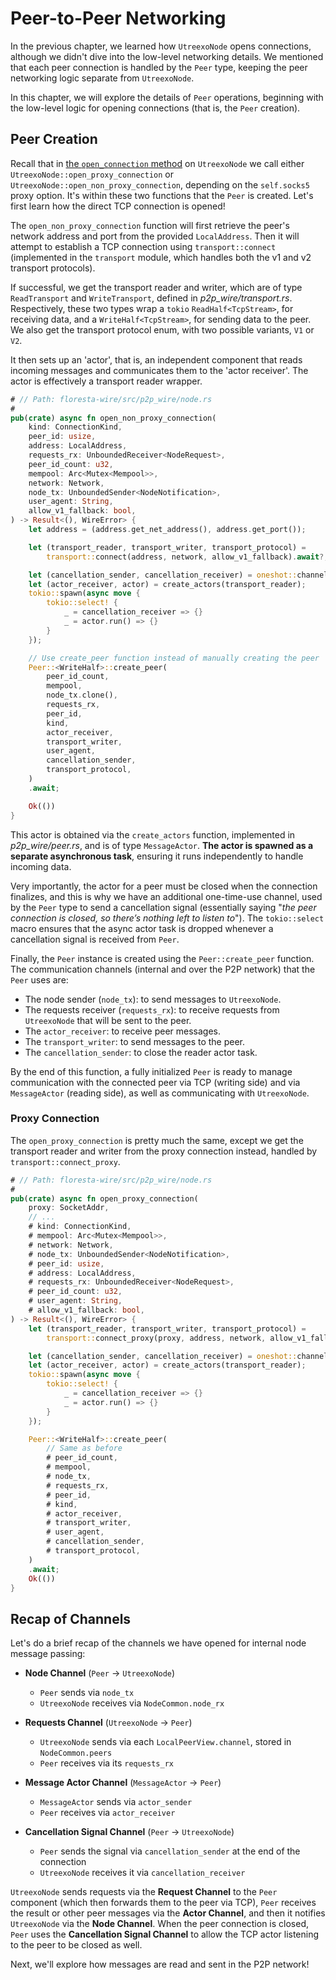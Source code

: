 # Peer-to-Peer Networking

In the previous chapter, we learned how `UtreexoNode` opens connections, although we didn't dive into the low-level networking details. We mentioned that each peer connection is handled by the `Peer` type, keeping the peer networking logic separate from `UtreexoNode`.

In this chapter, we will explore the details of `Peer` operations, beginning with the low-level logic for opening connections (that is, the `Peer` creation).

## Peer Creation

Recall that in [the `open_connection` method](ch06-03-opening-connections.md#open-connection) on `UtreexoNode` we call either `UtreexoNode::open_proxy_connection` or `UtreexoNode::open_non_proxy_connection`, depending on the `self.socks5` proxy option. It's within these two functions that the `Peer` is created. Let's first learn how the direct TCP connection is opened!

The `open_non_proxy_connection` function will first retrieve the peer's network address and port from the provided `LocalAddress`. Then it will attempt to establish a TCP connection using `transport::connect` (implemented in the `transport` module, which handles both the v1 and v2 transport protocols).

If successful, we get the transport reader and writer, which are of type `ReadTransport` and `WriteTransport`, defined in _p2p_wire/transport.rs_. Respectively, these two types wrap a `tokio` `ReadHalf<TcpStream>`, for receiving data, and a `WriteHalf<TcpStream>`, for sending data to the peer. We also get the transport protocol enum, with two possible variants, `V1` or `V2`.

It then sets up an 'actor', that is, an independent component that reads incoming messages and communicates them to the 'actor receiver'. The actor is effectively a transport reader wrapper.

```rust
# // Path: floresta-wire/src/p2p_wire/node.rs
#
pub(crate) async fn open_non_proxy_connection(
    kind: ConnectionKind,
    peer_id: usize,
    address: LocalAddress,
    requests_rx: UnboundedReceiver<NodeRequest>,
    peer_id_count: u32,
    mempool: Arc<Mutex<Mempool>>,
    network: Network,
    node_tx: UnboundedSender<NodeNotification>,
    user_agent: String,
    allow_v1_fallback: bool,
) -> Result<(), WireError> {
    let address = (address.get_net_address(), address.get_port());

    let (transport_reader, transport_writer, transport_protocol) =
        transport::connect(address, network, allow_v1_fallback).await?;

    let (cancellation_sender, cancellation_receiver) = oneshot::channel();
    let (actor_receiver, actor) = create_actors(transport_reader);
    tokio::spawn(async move {
        tokio::select! {
            _ = cancellation_receiver => {}
            _ = actor.run() => {}
        }
    });

    // Use create_peer function instead of manually creating the peer
    Peer::<WriteHalf>::create_peer(
        peer_id_count,
        mempool,
        node_tx.clone(),
        requests_rx,
        peer_id,
        kind,
        actor_receiver,
        transport_writer,
        user_agent,
        cancellation_sender,
        transport_protocol,
    )
    .await;

    Ok(())
}
```

This actor is obtained via the `create_actors` function, implemented in _p2p_wire/peer.rs_, and is of type `MessageActor`. **The actor is spawned as a separate asynchronous task**, ensuring it runs independently to handle incoming data.

Very importantly, the actor for a peer must be closed when the connection finalizes, and this is why we have an additional one-time-use channel, used by the `Peer` type to send a cancellation signal (essentially saying "_the peer connection is closed, so there’s nothing left to listen to_"). The `tokio::select` macro ensures that the async actor task is dropped whenever a cancellation signal is received from `Peer`.

Finally, the `Peer` instance is created using the `Peer::create_peer` function. The communication channels (internal and over the P2P network) that the `Peer` uses are:

- The node sender (`node_tx`): to send messages to `UtreexoNode`.
- The requests receiver (`requests_rx`): to receive requests from `UtreexoNode` that will be sent to the peer.
- The `actor_receiver`: to receive peer messages.
- The `transport_writer`: to send messages to the peer.
- The `cancellation_sender`: to close the reader actor task.

By the end of this function, a fully initialized `Peer` is ready to manage communication with the connected peer via TCP (writing side) and via `MessageActor` (reading side), as well as communicating with `UtreexoNode`.

### Proxy Connection

The `open_proxy_connection` is pretty much the same, except we get the transport reader and writer from the proxy connection instead, handled by `transport::connect_proxy`.

```rust
# // Path: floresta-wire/src/p2p_wire/node.rs
#
pub(crate) async fn open_proxy_connection(
    proxy: SocketAddr,
    // ...
    # kind: ConnectionKind,
    # mempool: Arc<Mutex<Mempool>>,
    # network: Network,
    # node_tx: UnboundedSender<NodeNotification>,
    # peer_id: usize,
    # address: LocalAddress,
    # requests_rx: UnboundedReceiver<NodeRequest>,
    # peer_id_count: u32,
    # user_agent: String,
    # allow_v1_fallback: bool,
) -> Result<(), WireError> {
    let (transport_reader, transport_writer, transport_protocol) =
        transport::connect_proxy(proxy, address, network, allow_v1_fallback).await?;

    let (cancellation_sender, cancellation_receiver) = oneshot::channel();
    let (actor_receiver, actor) = create_actors(transport_reader);
    tokio::spawn(async move {
        tokio::select! {
            _ = cancellation_receiver => {}
            _ = actor.run() => {}
        }
    });

    Peer::<WriteHalf>::create_peer(
        // Same as before
        # peer_id_count,
        # mempool,
        # node_tx,
        # requests_rx,
        # peer_id,
        # kind,
        # actor_receiver,
        # transport_writer,
        # user_agent,
        # cancellation_sender,
        # transport_protocol,
    )
    .await;
    Ok(())
}
```

## Recap of Channels

Let's do a brief recap of the channels we have opened for internal node message passing:

- **Node Channel** (`Peer` -> `UtreexoNode`)
  - `Peer` sends via `node_tx`
  - `UtreexoNode` receives via `NodeCommon.node_rx`

- **Requests Channel** (`UtreexoNode` -> `Peer`)
  - `UtreexoNode` sends via each `LocalPeerView.channel`, stored in `NodeCommon.peers`
  - `Peer` receives via its `requests_rx`

- **Message Actor Channel** (`MessageActor` -> `Peer`)
  - `MessageActor` sends via `actor_sender`
  - `Peer` receives via `actor_receiver`

- **Cancellation Signal Channel** (`Peer` -> `UtreexoNode`)
  - `Peer` sends the signal via `cancellation_sender` at the end of the connection
  - `UtreexoNode` receives it via `cancellation_receiver`

`UtreexoNode` sends requests via the **Request Channel** to the `Peer` component (which then forwards them to the peer via TCP), `Peer` receives the result or other peer messages via the **Actor Channel**, and then it notifies `UtreexoNode` via the **Node Channel**. When the peer connection is closed, `Peer` uses the **Cancellation Signal Channel** to allow the TCP actor listening to the peer to be closed as well.

Next, we'll explore how messages are read and sent in the P2P network!
